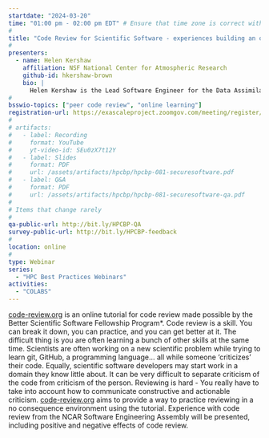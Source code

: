 ```yaml
---
startdate: "2024-03-20"
time: "01:00 pm - 02:00 pm EDT" # Ensure that time zone is correct with respect to standard/daylight time
#
title: "Code Review for Scientific Software - experiences building an online tutorial"
#
presenters:
  - name: Helen Kershaw
    affiliation: NSF National Center for Atmospheric Research 
    github-id: hkershaw-brown
    bio: |
      Helen Kershaw is the Lead Software Engineer for the Data Assimilation Research Testbed, a widely used, open source community software facility for data assimilation. Helen has a PhD in Mechanical Engineering from the University of Canterbury, New Zealand, and a Geophysical Science degree from the University of Leeds, UK. Helen has worked for a geophysical survey company that flew gravity and magnetic surveys, and worked for several years in the Center for Computation and Visualization at Brown University before joining NSF NCAR.
#
bsswio-topics: ["peer code review", "online learning"]
registration-url: https://exascaleproject.zoomgov.com/meeting/register/vJItcOurqjIiHsWLFLiFJwwD-pcRa1hq3fw
#
# artifacts:
#   - label: Recording
#     format: YouTube
#     yt-video-id: SEu0zX7t12Y
#   - label: Slides
#     format: PDF
#     url: /assets/artifacts/hpcbp/hpcbp-081-securesoftware.pdf
#   - label: Q&A
#     format: PDF
#     url: /assets/artifacts/hpcbp/hpcbp-081-securesoftware-qa.pdf
#
# Items that change rarely
#
qa-public-url: http://bit.ly/HPCBP-QA
survey-public-url: http://bit.ly/HPCBP-feedback
#
location: online
#
type: Webinar
series:
  - "HPC Best Practices Webinars"
activities:
  - "COLABS"
---
```

[code-review.org](https://code-review.org) is an online tutorial for code review made possible by the Better Scientific Software Fellowship Program*. Code review is a skill. You can break it down, you can practice, and you can get better at it. The difficult thing is you are often learning a bunch of other skills at the same time. Scientists are often working on a new scientific problem while trying to learn git, GitHub, a programming language... all while someone ‘criticizes’ their code. Equally, scientific software developers may start work in a domain they know little about. It can be very difficult to separate criticism of the code from criticism of the person. Reviewing is hard - You really have to take into account how to communicate constructive and actionable criticism. [code-review.org](https://code-review.org) aims to provide a way to practice reviewing in a no consequence environment using the tutorial. Experience with code review from the NCAR Software Engineering Assembly will be presented, including positive and negative effects of code review.
